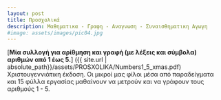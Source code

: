 ```yaml
---
layout: post
title: Προσχολικά
description: Μαθηματικα - Γραφη - Αναγνωση - Συναισθηματικη Αγωγη
#image: assets/images/pic04.jpg
---
```


[**Μία συλλογή για αρίθμηση και γραφή (με λέξεις και σύμβολα) αριθμών από 1 έως 5.**]
({{ site.url | absolute_path}}/assets/PROSXOLIKA/Numbers1_5_xmas.pdf)  Χριστουγεννιάτικη έκδοση.
Οι μικροί μας φίλοι μέσα από παραδείγματα και 15 φύλλα εργασίας μαθαίνουν να μετρούν και να γράφουν τους αριθμούς 1 - 5.
